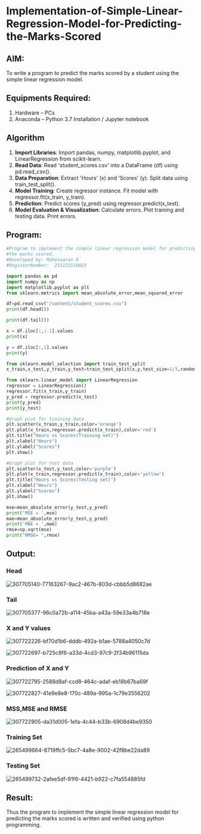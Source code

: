 # Implementation-of-Simple-Linear-Regression-Model-for-Predicting-the-Marks-Scored

## AIM:
To write a program to predict the marks scored by a student using the simple linear regression model.

## Equipments Required:
1. Hardware – PCs
2. Anaconda – Python 3.7 Installation / Jupyter notebook

## Algorithm
1. **Import Libraries**: Import pandas, numpy, matplotlib.pyplot, and LinearRegression from scikit-learn.
2. **Read Data**: Read 'student_scores.csv' into a DataFrame (df) using pd.read_csv().
3. **Data Preparation**: Extract 'Hours' (x) and 'Scores' (y). Split data using train_test_split().
4. **Model Training**: Create regressor instance. Fit model with regressor.fit(x_train, y_train).
5. **Prediction**: Predict scores (y_pred) using regressor.predict(x_test).
6. **Model Evaluation & Visualization**: Calculate errors. Plot training and testing data. Print errors.

## Program:
```py
#Program to implement the simple linear regression model for predicting
#the marks scored.
#Developed by: Maheswaran K
#RegisterNumber:  212222110023
```
```py
import pandas as pd
import numpy as np
import matplotlib.pyplot as plt
from sklearn.metrics import mean_absolute_error,mean_squared_error

df=pd.read_csv("/content/student_scores.csv")
print(df.head())

print(df.tail())

x = df.iloc[:,:-1].values
print(x)

y = df.iloc[:,1].values
print(y)

from sklearn.model_selection import train_test_split
x_train,x_test,y_train,y_test=train_test_split(x,y,test_size=1/3,random_state=0)

from sklearn.linear_model import LinearRegression
regressor = LinearRegression()
regressor.fit(x_train,y_train)
y_pred = regressor.predict(x_test)
print(y_pred)
print(y_test)

#Graph plot for training data
plt.scatter(x_train,y_train,color='orange')
plt.plot(x_train,regressor.predict(x_train),color='red')
plt.title("Hours vs Scores(Training set)")
plt.xlabel("Hours")
plt.ylabel("Scores")
plt.show()

#Graph plot for test data
plt.scatter(x_test,y_test,color='purple')
plt.plot(x_train,regressor.predict(x_train),color='yellow')
plt.title("Hours vs Scores(Testing set)")
plt.xlabel("Hours")
plt.ylabel("Scores")
plt.show()

mse=mean_absolute_error(y_test,y_pred)
print('MSE = ',mse)
mae=mean_absolute_error(y_test,y_pred)
print('MAE = ',mae)
rmse=np.sqrt(mse)
print("RMSE= ",rmse) 
```

## Output:
### Head

![307705140-77163267-9ac2-467b-803d-cbbb5d8682ae](https://github.com/SanjayRagavendar/Implementation-of-Simple-Linear-Regression-Model-for-Predicting-the-Marks-Scored/assets/91368803/291f6778-5468-43a2-a3fc-c0722297140c)

### Tail
![307705377-96c0a72b-a114-45ba-a43a-59e33a4b718e](https://github.com/SanjayRagavendar/Implementation-of-Simple-Linear-Regression-Model-for-Predicting-the-Marks-Scored/assets/91368803/e76ba7ca-ad5d-44df-942c-230f40d10835)


### X and Y values

![307722226-bf70d1b6-dddb-492a-b1ae-5788a4050c7d](https://github.com/SanjayRagavendar/Implementation-of-Simple-Linear-Regression-Model-for-Predicting-the-Marks-Scored/assets/91368803/6d186ca8-be59-4cb1-8ba0-f7c11a33c6cc)

![307722697-b725c8f6-a33d-4cd3-97c9-2f34b96115da](https://github.com/SanjayRagavendar/Implementation-of-Simple-Linear-Regression-Model-for-Predicting-the-Marks-Scored/assets/91368803/5dc0fea1-4a9c-43ae-af8a-ae590a765e8e)

### Prediction of X and Y

![307722795-2588d8af-ccd8-464c-adaf-eb18b67ba69f](https://github.com/SanjayRagavendar/Implementation-of-Simple-Linear-Regression-Model-for-Predicting-the-Marks-Scored/assets/91368803/fda853b7-d3b1-40dc-a2e0-1839d261f24a)

![307722827-41e9e8e8-170c-489a-995a-1c79e3556202](https://github.com/SanjayRagavendar/Implementation-of-Simple-Linear-Regression-Model-for-Predicting-the-Marks-Scored/assets/91368803/26f927fa-a4a7-4027-9213-79095d705497)

### MSS,MSE and RMSE 

![307722905-da31d005-1efa-4c44-b33b-6908d4be9350](https://github.com/SanjayRagavendar/Implementation-of-Simple-Linear-Regression-Model-for-Predicting-the-Marks-Scored/assets/91368803/98286727-2d1f-4aa0-b785-3f32638b841d)

### Training Set
![265499664-8719ffc5-5bc7-4a8e-9002-42f8be22da89](https://github.com/SanjayRagavendar/Implementation-of-Simple-Linear-Regression-Model-for-Predicting-the-Marks-Scored/assets/91368803/cd85f04a-85a0-4104-bad6-07cf03ab097f)

### Testing Set
![265499732-2afee5df-91f6-4421-b922-c7fa554885fd](https://github.com/SanjayRagavendar/Implementation-of-Simple-Linear-Regression-Model-for-Predicting-the-Marks-Scored/assets/91368803/7af30789-2b3c-4674-a0c1-10e3aca1205b)

## Result:
Thus the program to implement the simple linear regression model for predicting the marks scored is written and verified using python programming.
